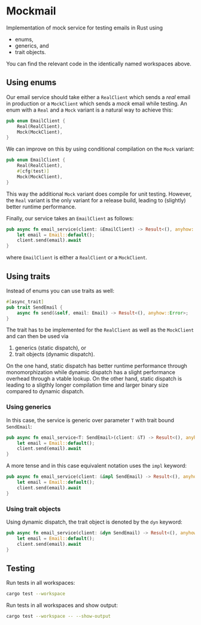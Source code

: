 # Mockmail

Implementation of mock service for testing emails in Rust using

- enums,
- generics, and
- trait objects.

You can find the relevant code in the identically named workspaces above.

## Using enums

Our email service should take either a `RealClient` which sends a *real* email in production or a `MockClient`  which sends a *mock* email while testing. An enum with a `Real` and a `Mock` variant is a natural way to achieve this:

``` rust
pub enum EmailClient {
    Real(RealClient),
    Mock(MockClient),
}
```

We can improve on this by using conditional compilation on the `Mock` variant:

``` rust
pub enum EmailClient {
    Real(RealClient),
    #[cfg(test)]
    Mock(MockClient),
}
```

This way the additional `Mock` variant does compile for unit testing. However, the `Real` variant is the only variant for a release build, leading to (slightly) better runtime performance.

Finally, our service takes an `EmailClient` as follows:

``` rust
pub async fn email_service(client: &EmailClient) -> Result<(), anyhow::Error> {
    let email = Email::default();
    client.send(email).await
}
```

where `EmailClient` is either a `RealClient` or a `MockClient`.

## Using traits

Instead of enums you can use traits as well:

``` rust
#[async_trait]
pub trait SendEmail {
    async fn send(&self, email: Email) -> Result<(), anyhow::Error>;
}

```

The trait has to be implemented for the `RealClient` as well as the `MockClient` and can then be used via

1. generics (static dispatch), or
1. trait objects (dynamic dispatch).

On the one hand, static dispatch has better runtime performance through monomorphization while dynamic dispatch has a slight performance overhead through a vtable lookup. On the other hand, static dispatch is leading to a sligthly longer compilation time and larger binary size compared to dynamic dispatch.

### Using generics

In this case, the service is generic over parameter `T` with trait bound `SendEmail`:

``` rust
pub async fn email_service<T: SendEmail>(client: &T) -> Result<(), anyhow::Error> {
    let email = Email::default();
    client.send(email).await
}
```

A more tense and in this case equivalent notation uses the `impl` keyword:

``` rust
pub async fn email_service(client: &impl SendEmail) -> Result<(), anyhow::Error> {
    let email = Email::default();
    client.send(email).await
}
```

### Using trait objects

Using dynamic dispatch, the trait object is denoted by the `dyn` keyword:

``` rust
pub async fn email_service(client: &dyn SendEmail) -> Result<(), anyhow::Error> {
    let email = Email::default();
    client.send(email).await
}
```

## Testing

Run tests in all workspaces:

``` bash
cargo test --workspace
```

Run tests in all workspaces and show output:

``` bash
cargo test --workspace -- --show-output
```
